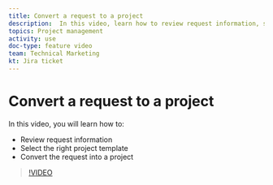 ```yaml
---
title: Convert a request to a project
description:  In this video, learn how to review request information, select the right project template, convert the request into a project.
topics: Project management
activity: use
doc-type: feature video
team: Technical Marketing
kt: Jira ticket
---
```

# Convert a request to a project

In this video, you will learn how to:

* Review request information
* Select the right project template
* Convert the request into a project

>[!VIDEO](https://video.tv.adobe.com/v/335083/?quality=12&learn=on)
